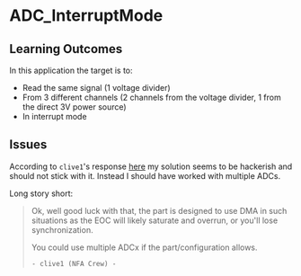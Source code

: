 # ADC_InterruptMode

## Learning Outcomes
In this application the target is to:
- Read the same signal (1 voltage divider)
- From 3 different channels (2 channels from the voltage divider, 1 from the direct 3V power source)
- In interrupt mode

## Issues
According to `clive1`'s response [here](https://community.st.com/s/question/0D50X00009XkXPdSAN/how-to-read-multi-chanel-adc-with-interrupt-mode-without-using-dma) my solution seems to be hackerish and should not stick with it. Instead I should have worked with multiple ADCs.

Long story short:
> Ok, well good luck with that, the part is designed to use DMA in such situations as the EOC will likely saturate and overrun, or you'll lose synchronization.
>
> You could use multiple ADCx if the part/configuration allows.
> 
> `- clive1 (NFA Crew) -`
